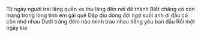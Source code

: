 Từ ngày người trai lãng quên xa thu làng đến nơi đô thành
Biết chăng có còn mang trong lòng tình em gái quê
Dập dìu dòng đời ngơ suối anh ơi đâu có còn nhớ nhau
Dưới trăng đêm nào mình trao nhau tiếng yêu ban đầu
Rồi một ngày kia